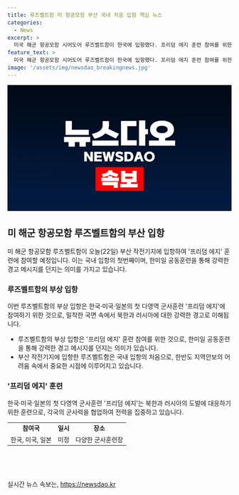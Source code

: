 ```yaml
---
title: 루즈벨트함 미 항공모함 부산 국내 처음 입항 핵심 뉴스
categories:
  - News
excerpt: >
  미국 해군 항공모함 시어도어 루즈벨트함이 한국에 입항했다. 프리덤 에지 훈련 참여를 위한 것으로, 이는 한국·미국·일본의 첫 다영역 군사훈련이다. 이번 방한은 북한과 러시아의 동시 접근에 대한 경고로 분석되며, 한미일의 강력한 통합 메시지를 내다는 의미를 갖고 있다고 한다.
feature_text: >
  미국 해군 항공모함 시어도어 루즈벨트함이 한국에 입항했다. 프리덤 에지 훈련 참여를 위한 것으로, 이는 한국·미국·일본의 첫 다영역 군사훈련이다. 이번 방한은 북한과 러시아의 동시 접근에 대한 경고로 분석되며, 한미일의 강력한 통합 메시지를 내다는 의미를 갖고 있다고 한다.
image: '/assets/img/newsdao_breakingnews.jpg'
---
```


<p><img src="/assets/img/newsdao_breakingnews.jpg" alt="pcversion 속보" /></p>

<h2 data-ke-size="size26">미 해군 항공모함 루즈벨트함의 부산 입항</h2>

<p data-ke-size="size16">미 해군 항공모함 루즈벨트함이 오늘(22일) 부산 작전기지에 입항하여 '프리덤 에지' 훈련에 참여할 예정입니다. 이는 국내 입항의 첫번째이며, 한미일 공동훈련을 통해 강력한 경고 메시지를 던지는 의미를 가지고 있습니다.</p>

<h3><b>루즈벨트함의 부상 입항</b></h3>

<p data-ke-size="size16">이번 루즈벨트함의 부상 입항은 한국·미국·일본의 첫 다영역 군사훈련 '프리덤 에지'에 참여하기 위한 것으로, 밀착한 국면 속에서 북한과 러시아에 대한 강력한 경고로 이해됩니다.</p>

<ul>
  <li>루즈벨트함의 부상 입항은 '프리덤 에지' 훈련 참여를 위한 것으로, 한미일 공동훈련을 통해 강력한 경고 메시지를 던지는 의미가 있습니다.</li>
  <li>부산 작전기지에 입항한 루즈벨트함은 국내 입항의 처음으로, 한반도 지역안보의 어려움 속에서 중요한 시점에 이루어지고 있습니다.</li>
</ul>

<h3><b>'프리덤 에지' 훈련</b></h3>

<p data-ke-size="size16">한국·미국·일본의 첫 다영역 군사훈련 '프리덤 에지'는 북한과 러시아의 도발에 대응하기 위한 훈련으로, 각국의 군사력을 협업하여 전력을 집중하고 있습니다.</p>

<table>
  <tr>
    <td style="text-align: center; height: 17px;"><b>참여국</b></td>
    <td style="text-align: center; height: 17px;"><b>일시</b></td>
    <td style="text-align: center; height: 17px;"><b>장소</b></td>
  </tr>
  <tr>
    <td style="text-align: center; height: 17px;">한국, 미국, 일본</td>
    <td style="text-align: center; height: 17px;">미정</td>
    <td style="text-align: center; height: 17px;">다양한 군사훈련장</td>
  </tr>
</table>

<p data-ke-size="size16">&nbsp;</p>

<p data-ke-size="size16">&nbsp;</p>
실시간 뉴스 속보는, <a href="https://newsdao.kr" rel="dofollow">https://newsdao.kr</a>


